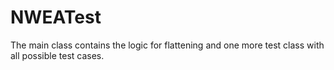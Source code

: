 # NWEATest
The main class contains the logic for flattening and one more test class with all possible test cases.
